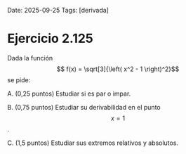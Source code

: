 Date: 2025-09-25
Tags: [derivada]

# Ejercicio 2.125

 
Dada la función  $$ f(x) =  \sqrt[3]{\left( x^2 - 1 \right)^2}$$   se pide:

A.   (0,25 puntos) Estudiar si es par o impar.

B.   (0,75 puntos) Estudiar su derivabilidad en el punto  $$ x = 1$$  .

C.   (1,5 puntos) Estudiar sus extremos relativos y absolutos.


